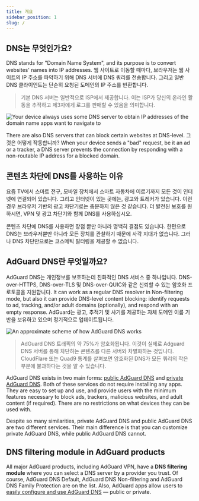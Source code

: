 ```yaml
---
title: 개요
sidebar_position: 1
slug: /
---
```


## DNS는 무엇인가요?

DNS stands for "Domain Name System", and its purpose is to convert websites' names into IP addresses. 웹 사이트로 이동할 때마다, 브라우저는 웹 사이트의 IP 주소를 파악하기 위해 DNS 서버에 DNS 쿼리를 전송합니다.  그리고 일반 DNS 클라이언트는 단순히 요청된 도메인의 IP 주소를 반환합니다.

> 기본 DNS 서버는 일반적으로 ISP에서 제공합니다. 이는 ISP가 당신의 온라인 활동을 추적하고 제3자에게 로그를 판매할 수 있음을 의미합니다.

![Your device always uses some DNS server to obtain IP addresses of the domain name apps want to navigate to](https://cdn.adguard.com/content/blog/articles/dns-cbs/scr1.png)

There are also DNS servers that can block certain websites at DNS-level. 그것은 어떻게 작동합니까? When your device sends a "bad" request, be it an ad or a tracker, a DNS server prevents the connection by responding with a non-routable IP address for a blocked domain.

## 콘텐츠 차단에 DNS를 사용하는 이유

요즘 TV에서 스마트 전구, 모바일 장치에서 스마트 자동차에 이르기까지 모든 것이 인터넷에 연결되어 있습니다. 그리고 인터넷이 있는 곳에는, 광고와 트레커가 있습니다. 이런 경우 브라우저 기반의 광고 차단기로는 충분하지 않은 것 같습니다. 더 발전된 보호를 원하시면, VPN 및 광고 차단기와 함께 DNS를 사용하십시오.

콘텐츠 차단에 DNS를 사용하면 장점 뿐만 아니라 명백히 결점도 있습니다. 한편으로 DNS는 브라우저뿐만 아니라 모든 장치를 관찰하기 때문에 사각 지대가 없습니다. 그러나 DNS 차단만으로는 코스메틱 필터링을 제공할 수 없습니다.

## AdGuard DNS란 무엇일까요?

AdGuard DNS는 개인정보를 보호하는데 친화적인 DNS 서비스 중 하나입니다. DNS-over-HTTPS, DNS-over-TLS 및 DNS-over-QUIC와 같은 신뢰할 수 있는 암호화 프로토콜을 지원합니다. It can work as a regular DNS resolver in Non-filtering mode, but also it can provide DNS-level content blocking: identify requests to ad, tracking, and/or adult domains (optionally), and respond with an empty response. AdGuard는 광고, 추적기 및 사기를 제공하는 자체 도메인 이름 기반을 보유하고 있으며 정기적으로 업데이트됩니다.

![An approximate scheme of how AdGuard DNS works](https://cdn.adguard.com/public/Adguard/Blog/scr2.png)

> AdGuard DNS 트래픽의 약 75%가 암호화됩니다. 이것이 실제로 Adguard DNS 서버를 통해 차단하는 콘텐츠를 다른 서버와 차별화하는 것입니다. CloudFlare 또는 Quad9 통계를 살펴보면 암호화된 DNS가 모든 쿼리의 작은 부분에 불과하다는 것을 알 수 있습니다.

AdGuard DNS exists in two main forms: [public AdGuard DNS](public-dns/overview.md) and [private AdGuard DNS](private-dns/overview.md). Both of these services do not require installing any apps. They are easy to set up and use, and provide users with the minimum features necessary to block ads, trackers, malicious websites, and adult content (if required). There are no restrictions on what devices they can be used with.

Despite so many similarities, private AdGuard DNS and public AdGuard DNS are two different services. Their main difference is that you can customize private AdGuard DNS, while public AdGuard DNS cannot.

## DNS filtering module in AdGuard products

All major AdGuard products, including AdGuard VPN, have a **DNS filtering module** where you can select a DNS server by a provider you trust. Of course, AdGuard DNS Default, AdGuard DNS Non-filtering and AdGuard DNS Family Protection are on the list. Also, AdGuard apps allow users to [easily configure and use AdGuard DNS](https://adguard-dns.io/en/public-dns.html) — public or private.







